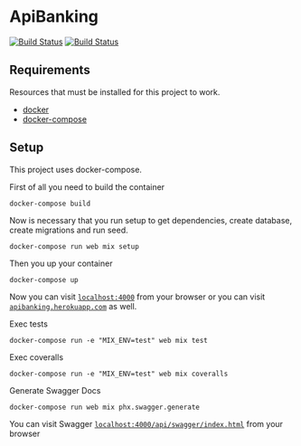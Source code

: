 # ApiBanking

[![Build Status](https://github.com/cardoso010/api_banking/workflows/TEST/badge.svg?branch=main)](https://github.com/cardoso010/api_banking/actions)
[![Build Status](https://github.com/cardoso010/api_banking/workflows/DEPLOY/badge.svg?branch=main)](https://github.com/cardoso010/api_banking/actions)

## Requirements

Resources that must be installed for this project to work.

- [docker](https://docs.docker.com/install/)
- [docker-compose](https://docs.docker.com/compose/install/)

## Setup

This project uses docker-compose.

First of all you need to build the container

```shell
docker-compose build
```

Now is necessary that you run setup to get dependencies, create database, create migrations and run seed.

```shell
docker-compose run web mix setup
```

Then you up your container

```shell
docker-compose up
```

Now you can visit [`localhost:4000`](http://localhost:4000) from your browser
or you can visit [`apibanking.herokuapp.com`](https://apibanking.herokuapp.com/) as well.

Exec tests

```shell
docker-compose run -e "MIX_ENV=test" web mix test
```

Exec coveralls

```shell
docker-compose run -e "MIX_ENV=test" web mix coveralls
```

Generate Swagger Docs

```shell
docker-compose run web mix phx.swagger.generate
```

You can visit Swagger [`localhost:4000/api/swagger/index.html`](http://http://localhost:4000/api/swagger/index.html) from your browser
